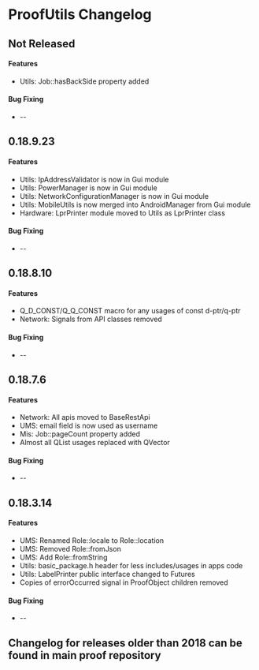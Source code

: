 ProofUtils Changelog
====================


## Not Released
#### Features
 * Utils: Job::hasBackSide property added

#### Bug Fixing
 * --

## 0.18.9.23
#### Features
 * Utils: IpAddressValidator is now in Gui module
 * Utils: PowerManager is now in Gui module
 * Utils: NetworkConfigurationManager is now in Gui module
 * Utils: MobileUtils is now merged into AndroidManager from Gui module
 * Hardware: LprPrinter module moved to Utils as LprPrinter class

#### Bug Fixing
 * --

## 0.18.8.10
#### Features
 * Q_D_CONST/Q_Q_CONST macro for any usages of const d-ptr/q-ptr
 * Network: Signals from API classes removed

#### Bug Fixing
 * --

## 0.18.7.6
#### Features
 * Network: All apis moved to BaseRestApi
 * UMS: email field is now used as username
 * Mis: Job::pageCount property added
 * Almost all QList usages replaced with QVector

#### Bug Fixing
 * --

## 0.18.3.14
#### Features
 * UMS: Renamed Role::locale to Role::location
 * UMS: Removed Role::fromJson
 * UMS: Add Role::fromString
 * Utils: basic_package.h header for less includes/usages in apps code
 * Utils: LabelPrinter public interface changed to Futures
 * Copies of errorOccurred signal in ProofObject children removed

#### Bug Fixing
 * --

## Changelog for releases older than 2018 can be found in main proof repository
